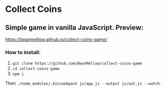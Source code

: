 # Collect Coins
## Simple game in vanilla JavaScript. Preview:
https://beanmellow.github.io/collect-coins-game/
### How to install:
1. `git clone https://github.com/BeanMellow/collect-coins-game`
2. `cd collect-coins-game`
3. `npm i`

Then `./node_modules/.bin/webpack js/app.js --output js/out.js --watch`.
